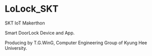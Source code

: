 # LoLock_SKT

SKT IoT Makerthon

Smart DoorLock Device and App.


Producing by T.G.WinG, Computer Engineering Group of Kyung Hee University.
